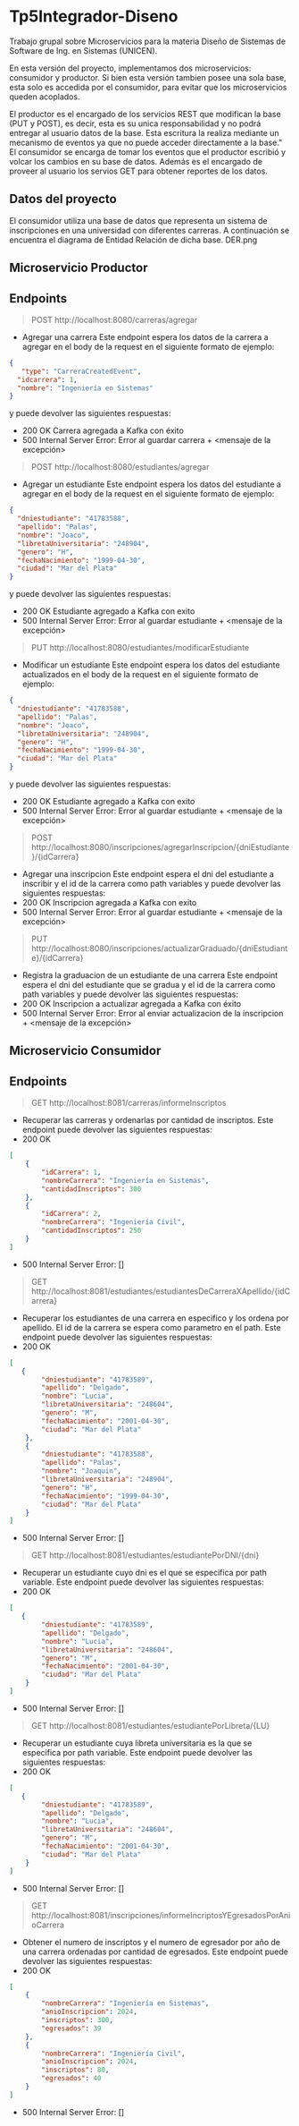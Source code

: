 # Tp5Integrador-Diseno
Trabajo grupal sobre Microservicios para la materia Diseño de Sistemas de Software de Ing. en Sistemas (UNICEN).

En esta versión del proyecto, implementamos dos microservicios: consumidor y productor. Si bien esta versión tambien posee una sola base, esta solo es accedida por el consumidor, para evitar que los microservicios queden acoplados.

El productor es el encargado de los servicios REST que modifican la base (PUT y POST), es decir, esta es su unica responsabilidad y no podrá entregar al usuario datos de la base. Esta escritura la realiza mediante un mecanismo de eventos ya que no puede acceder directamente a la base."
El consumidor se encarga de tomar los eventos que el productor escribió y volcar los cambios en su base de datos. Además es el encargado de proveer al usuario los servios GET para obtener reportes de los datos.

## Datos del proyecto
El consumidor utiliza una base de datos que representa un sistema de inscripciones en una universidad con diferentes carreras. A continuación se encuentra el diagrama de Entidad Relación de dicha base.
DER.png

## Microservicio Productor
## Endpoints

> POST http://localhost:8080/carreras/agregar
- Agregar una carrera
Este endpoint espera los datos de la carrera a agregar en el body de la request en el siguiente formato de ejemplo:
```json
{
   "type": "CarreraCreatedEvent",
  "idcarrera": 1,
  "nombre": "Ingeniería en Sistemas"
}
```
y puede devolver las siguientes respuestas:
- 200 OK Carrera agregada a Kafka con éxito
- 500 Internal Server Error: Error al guardar carrera + <mensaje de la excepción>

> POST http://localhost:8080/estudiantes/agregar
- Agregar un estudiante
Este endpoint espera los datos del estudiante a agregar en el body de la request en el siguiente formato de ejemplo:
```json
{
  "dniestudiante": "41783588",
  "apellido": "Palas",
  "nombre": "Joaco",
  "libretaUniversitaria": "248904",
  "genero": "H",
  "fechaNacimiento": "1999-04-30",
  "ciudad": "Mar del Plata"
}
```
y puede devolver las siguientes respuestas:
- 200 OK Estudiante agregado a Kafka con exito
- 500 Internal Server Error: Error al guardar estudiante + <mensaje de la excepción>

> PUT http://localhost:8080/estudiantes/modificarEstudiante
- Modificar un estudiante
Este endpoint espera los datos del estudiante actualizados en el body de la request en el siguiente formato de ejemplo:
```json
{
  "dniestudiante": "41783588",
  "apellido": "Palas",
  "nombre": "Joaco",
  "libretaUniversitaria": "248904",
  "genero": "H",
  "fechaNacimiento": "1999-04-30",
  "ciudad": "Mar del Plata"
}
```
y puede devolver las siguientes respuestas:
- 200 OK Estudiante agregado a Kafka con exito
- 500 Internal Server Error: Error al guardar estudiante + <mensaje de la excepción>

> POST http://localhost:8080/inscripciones/agregarInscripcion/{dniEstudiante}/{idCarrera}
- Agregar una inscripcion
Este endpoint espera el dni del estudiante a inscribir y el id de la carrera como path variables y puede devolver las siguientes respuestas:
- 200 OK Inscripcion agregada a Kafka con exito
- 500 Internal Server Error: Error al guardar estudiante + <mensaje de la excepción>

> PUT http://localhost:8080/inscripciones/actualizarGraduado/{dniEstudiante}/{idCarrera}
- Registra la graduacion de un estudiante de una carrera
Este endpoint espera el dni del estudiante que se gradua y el id de la carrera como path variables y puede devolver las siguientes respuestas:
- 200 OK Inscripcion a actualizar agregada a Kafka con éxito
- 500 Internal Server Error: Error al enviar actualizacion de la inscripcion + <mensaje de la excepción>


## Microservicio Consumidor

## Endpoints
> GET http://localhost:8081/carreras/informeInscriptos
- Recuperar las carreras y ordenarlas por cantidad de inscriptos.
Este endpoint puede devolver las siguientes respuestas:
- 200 OK
```json
[
    {
        "idCarrera": 1,
        "nombreCarrera": "Ingeniería en Sistemas",
        "cantidadInscriptos": 300
    },
    {
        "idCarrera": 2,
        "nombreCarrera": "Ingeniería Civil",
        "cantidadInscriptos": 250
    }
]
```
- 500 Internal Server Error: []


> GET http://localhost:8081/estudiantes/estudiantesDeCarreraXApellido/{idCarrera}
- Recuperar los estudiantes de una carrera en especifico y los ordena por apellido. El id de la carrera se espera como parametro en el path.
Este endpoint puede devolver las siguientes respuestas:
- 200 OK
```json
[
   {
        "dniestudiante": "41783589",
        "apellido": "Delgado",
        "nombre": "Lucia",
        "libretaUniversitaria": "248604",
        "genero": "M",
        "fechaNacimiento": "2001-04-30",
        "ciudad": "Mar del Plata"
    },
    {
        "dniestudiante": "41783588",
        "apellido": "Palas",
        "nombre": "Joaquin",
        "libretaUniversitaria": "248904",
        "genero": "H",
        "fechaNacimiento": "1999-04-30",
        "ciudad": "Mar del Plata"
    }
]
```
- 500 Internal Server Error: []

> GET http://localhost:8081/estudiantes/estudiantePorDNI/{dni}
- Recuperar un estudiante cuyo dni es el que se especifica por path variable.
Este endpoint puede devolver las siguientes respuestas:
- 200 OK
```json
[
   {
        "dniestudiante": "41783589",
        "apellido": "Delgado",
        "nombre": "Lucia",
        "libretaUniversitaria": "248604",
        "genero": "M",
        "fechaNacimiento": "2001-04-30",
        "ciudad": "Mar del Plata"
    }
]
```
- 500 Internal Server Error: []

> GET http://localhost:8081/estudiantes/estudiantePorLibreta/{LU}
- Recuperar un estudiante cuya libreta universitaria es la que se especifica por path variable.
Este endpoint puede devolver las siguientes respuestas:
- 200 OK
```json
[
   {
        "dniestudiante": "41783589",
        "apellido": "Delgado",
        "nombre": "Lucia",
        "libretaUniversitaria": "248604",
        "genero": "M",
        "fechaNacimiento": "2001-04-30",
        "ciudad": "Mar del Plata"
    }
]
```
- 500 Internal Server Error: []

> GET http://localhost:8081/inscripciones/informeIncriptosYEgresadosPorAnioCarrera
- Obtener el numero de inscriptos y el numero de egresador por año de una carrera ordenadas por cantidad de egresados.
Este endpoint puede devolver las siguientes respuestas:
- 200 OK
```json
[
    {
        "nombreCarrera": "Ingeniería en Sistemas",
        "anioInscripcion": 2024,
        "inscriptos": 300,
        "egresados": 39
    },
    {
        "nombreCarrera": "Ingeniería Civil",
        "anioInscripcion": 2024,
        "inscriptos": 80,
        "egresados": 40
    }
]
```
- 500 Internal Server Error: []
